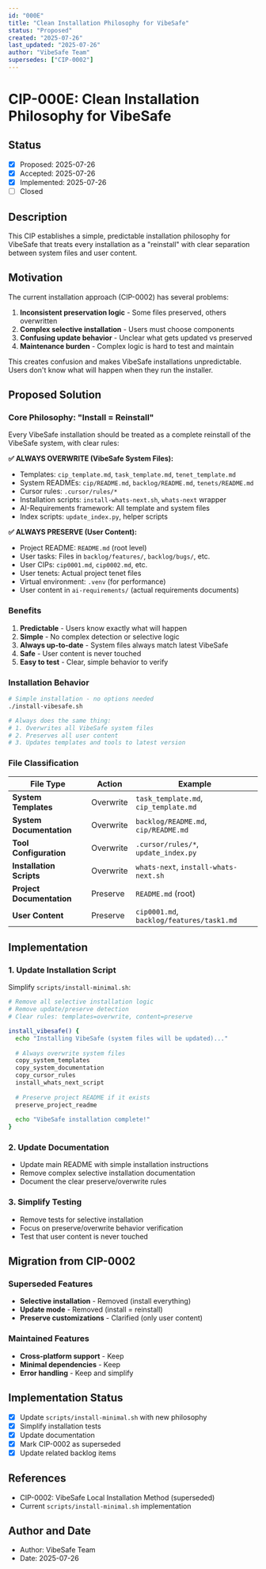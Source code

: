 ```yaml
---
id: "000E"
title: "Clean Installation Philosophy for VibeSafe"
status: "Proposed"
created: "2025-07-26"
last_updated: "2025-07-26"
author: "VibeSafe Team"
supersedes: ["CIP-0002"]
---
```


# CIP-000E: Clean Installation Philosophy for VibeSafe

## Status

- [x] Proposed: 2025-07-26
- [x] Accepted: 2025-07-26
- [x] Implemented: 2025-07-26
- [ ] Closed

## Description

This CIP establishes a simple, predictable installation philosophy for VibeSafe that treats every installation as a "reinstall" with clear separation between system files and user content.

## Motivation

The current installation approach (CIP-0002) has several problems:

1. **Inconsistent preservation logic** - Some files preserved, others overwritten
2. **Complex selective installation** - Users must choose components
3. **Confusing update behavior** - Unclear what gets updated vs preserved
4. **Maintenance burden** - Complex logic is hard to test and maintain

This creates confusion and makes VibeSafe installations unpredictable. Users don't know what will happen when they run the installer.

## Proposed Solution

### Core Philosophy: "Install = Reinstall"

Every VibeSafe installation should be treated as a complete reinstall of the VibeSafe system, with clear rules:

**✅ ALWAYS OVERWRITE (VibeSafe System Files):**
- Templates: `cip_template.md`, `task_template.md`, `tenet_template.md`
- System READMEs: `cip/README.md`, `backlog/README.md`, `tenets/README.md`
- Cursor rules: `.cursor/rules/*` 
- Installation scripts: `install-whats-next.sh`, `whats-next` wrapper
- AI-Requirements framework: All template and system files
- Index scripts: `update_index.py`, helper scripts

**✅ ALWAYS PRESERVE (User Content):**
- Project README: `README.md` (root level)
- User tasks: Files in `backlog/features/`, `backlog/bugs/`, etc.
- User CIPs: `cip0001.md`, `cip0002.md`, etc.
- User tenets: Actual project tenet files
- Virtual environment: `.venv` (for performance)
- User content in `ai-requirements/` (actual requirements documents)

### Benefits

1. **Predictable** - Users know exactly what will happen
2. **Simple** - No complex detection or selective logic
3. **Always up-to-date** - System files always match latest VibeSafe
4. **Safe** - User content is never touched
5. **Easy to test** - Clear, simple behavior to verify

### Installation Behavior

```bash
# Simple installation - no options needed
./install-vibesafe.sh

# Always does the same thing:
# 1. Overwrites all VibeSafe system files  
# 2. Preserves all user content
# 3. Updates templates and tools to latest version
```

### File Classification

| File Type | Action | Example |
|-----------|--------|---------|
| **System Templates** | Overwrite | `task_template.md`, `cip_template.md` |
| **System Documentation** | Overwrite | `backlog/README.md`, `cip/README.md` |
| **Tool Configuration** | Overwrite | `.cursor/rules/*`, `update_index.py` |
| **Installation Scripts** | Overwrite | `whats-next`, `install-whats-next.sh` |
| **Project Documentation** | Preserve | `README.md` (root) |
| **User Content** | Preserve | `cip0001.md`, `backlog/features/task1.md` |

## Implementation

### 1. Update Installation Script

Simplify `scripts/install-minimal.sh`:

```bash
# Remove all selective installation logic
# Remove update/preserve detection 
# Clear rules: templates=overwrite, content=preserve

install_vibesafe() {
  echo "Installing VibeSafe (system files will be updated)..."
  
  # Always overwrite system files
  copy_system_templates
  copy_system_documentation  
  copy_cursor_rules
  install_whats_next_script
  
  # Preserve project README if it exists
  preserve_project_readme
  
  echo "VibeSafe installation complete!"
}
```

### 2. Update Documentation

- Update main README with simple installation instructions
- Remove complex selective installation documentation
- Document the clear preserve/overwrite rules

### 3. Simplify Testing

- Remove tests for selective installation
- Focus on preserve/overwrite behavior verification
- Test that user content is never touched

## Migration from CIP-0002

### Superseded Features

- **Selective installation** - Removed (install everything)
- **Update mode** - Removed (install = reinstall) 
- **Preserve customizations** - Clarified (only user content)

### Maintained Features

- **Cross-platform support** - Keep
- **Minimal dependencies** - Keep
- **Error handling** - Keep and simplify

## Implementation Status

- [x] Update `scripts/install-minimal.sh` with new philosophy
- [x] Simplify installation tests  
- [x] Update documentation
- [x] Mark CIP-0002 as superseded
- [x] Update related backlog items

## References

- CIP-0002: VibeSafe Local Installation Method (superseded)
- Current `scripts/install-minimal.sh` implementation

## Author and Date

- Author: VibeSafe Team
- Date: 2025-07-26 